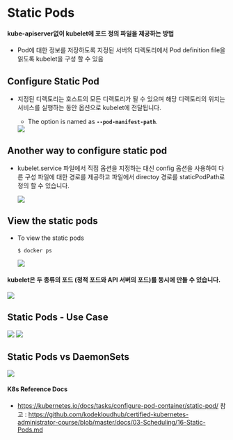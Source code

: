 # Static Pods 

#### kube-apiserver없이 kubelet에 포드 정의 파일을 제공하는 방법
- Pod에 대한 정보를 저장하도록 지정된 서버의 디렉토리에서 Pod definition file을 읽도록 kubelet을 구성 할 수 있음

## Configure Static Pod
- 지정된 디렉토리는 호스트의 모든 디렉토리가 될 수 있으며 해당 디렉토리의 위치는 서비스를 실행하는 동안 옵션으로 kubelet에 전달됩니다.
  - The option is named as **`--pod-manifest-path`**.
  
  <img src = https://github.com/kodekloudhub/certified-kubernetes-administrator-course/blob/master/images/sp.PNG>
  
## Another way to configure static pod 
- kubelet.service 파일에서 직접 옵션을 지정하는 대신 config 옵션을 사용하여 다른 구성 파일에 대한 경로를 제공하고 파일에서 directoy 경로를 staticPodPath로 정의 할 수 있습니다.

  <img src = https://github.com/kodekloudhub/certified-kubernetes-administrator-course/blob/master/images/sp1.PNG>

## View the static pods
- To view the static pods
  ```
  $ docker ps
  ```
  <img src = https://github.com/kodekloudhub/certified-kubernetes-administrator-course/blob/master/images/sp2.PNG>

#### kubelet은 두 종류의 포드 (정적 포드와 API 서버의 포드)를 동시에 만들 수 있습니다.

  <img src = https://github.com/kodekloudhub/certified-kubernetes-administrator-course/blob/master/images/sp3.PNG>

## Static Pods - Use Case

  <img src = https://github.com/kodekloudhub/certified-kubernetes-administrator-course/blob/master/images/sp4.PNG>
  
  <img src = https://github.com/kodekloudhub/certified-kubernetes-administrator-course/blob/master/images/sp5.PNG>
  
## Static Pods vs DaemonSets

   <img src = https://github.com/kodekloudhub/certified-kubernetes-administrator-course/blob/master/images/spvsds.PNG>
  

#### K8s Reference Docs
- https://kubernetes.io/docs/tasks/configure-pod-container/static-pod/
참고 : https://github.com/kodekloudhub/certified-kubernetes-administrator-course/blob/master/docs/03-Scheduling/16-Static-Pods.md
